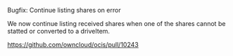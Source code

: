 Bugfix: Continue listing shares on error

We now continue listing received shares when one of the shares cannot be statted or converted to a driveItem.

https://github.com/owncloud/ocis/pull/10243

